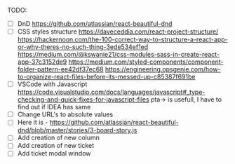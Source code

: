 TODO:
- [ ] DnD
https://github.com/atlassian/react-beautiful-dnd
- [ ] CSS styles structure
https://daveceddia.com/react-project-structure/
https://hackernoon.com/the-100-correct-way-to-structure-a-react-app-or-why-theres-no-such-thing-3ede534ef1ed
https://medium.com/@kswanie21/css-modules-sass-in-create-react-app-37c3152de9
https://medium.com/styled-components/component-folder-pattern-ee42df37ec68
https://engineering.opsgenie.com/how-to-organize-react-files-before-its-messed-up-c85387f691be
- [ ] VSCode with Javascript
https://code.visualstudio.com/docs/languages/javascript#_type-checking-and-quick-fixes-for-javascript-files
pta-> is usefull, I have to find out if IDEA has same
- [ ] Change URL's to absolute values
- [ ] Here it is - https://github.com/atlassian/react-beautiful-dnd/blob/master/stories/3-board-story.js
- [ ] Add creation of new column
- [ ] Add creation of new ticket
- [ ] Add ticket modal window